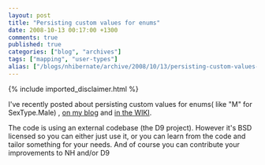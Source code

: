 ```yaml
---
layout: post
title: "Persisting custom values for enums"
date: 2008-10-13 00:17:00 +1300
comments: true
published: true
categories: ["blog", "archives"]
tags: ["mapping", "user-types"]
alias: ["/blogs/nhibernate/archive/2008/10/13/persisting-custom-values-for-enums.aspx"]
---
```

<!-- more -->
{% include imported_disclaimer.html %}
<p>I've recently posted about persisting custom values for enums( like "M" for SexType.Male) , <a href="http://www.kenegozi.com/Blog/2008/10/12/described-enums-in-nhibernate.aspx">on my blog</a> and <a href="/wikis/howtonh/persisiting-described-enums.aspx">in the WIKI</a>.</p>
<p>The code is using an external codebase (the D9 project). However it's BSD licensed so you can either just use it, or you can learn from the code and tailor something for your needs. And of course you can contribute your improvements to NH and/or D9</p>
